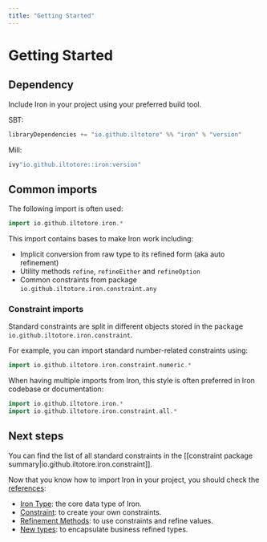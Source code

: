 ```yaml
---
title: "Getting Started"
---
```


# Getting Started

## Dependency

Include Iron in your project using your preferred build tool.

SBT: 

```scala 
libraryDependencies += "io.github.iltotore" %% "iron" % "version"
```

Mill:

```scala 
ivy"io.github.iltotore::iron:version"
```

## Common imports

The following import is often used:

```scala
import io.github.iltotore.iron.*
```

This import contains bases to make Iron work including:

- Implicit conversion from raw type to its refined form (aka auto refinement)
- Utility methods `refine`, `refineEither` and `refineOption`
- Common constraints from package `io.github.iltotore.iron.constraint.any`

### Constraint imports

Standard constraints are split in different objects stored in the package `io.github.iltotore.iron.constraint`.

For example, you can import standard number-related constraints using:

```scala
import io.github.iltotore.iron.constraint.numeric.*
```

When having multiple imports from Iron, this style is often preferred in Iron codebase or documentation:

```scala
import io.github.iltotore.iron.*
import io.github.iltotore.iron.constraint.all.*
```

## Next steps

You can find the list of all standard constraints in the [[constraint package summary|io.github.iltotore.iron.constraint]].

Now that you know how to import Iron in your project, you should check the [references](reference/index.md):
- [Iron Type](reference/iron-type.md): the core data type of Iron.
- [Constraint](reference/constraint.md): to create your own constraints.
- [Refinement Methods](reference/refinement.md): to use constraints and refine values.
- [New types](reference/newtypes.md): to encapsulate business refined types.
